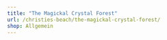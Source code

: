 ```yaml
---
title: "The Magickal Crystal Forest"
url: /christies-beach/the-magickal-crystal-forest/
shop: Allgemein
---
```

